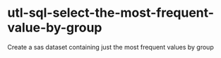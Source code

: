 # utl-sql-select-the-most-frequent-value-by-group
Create a sas dataset containing just the most frequent values by group
